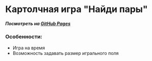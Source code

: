 # Картолчная игра "Найди пары"

##### Посмотреть на [GitHub Pages](https://denissvistoplasov.github.io/Find-pairs-card-game/)

### Особенности:
- Игра на время
- Возможность задавать размер игрального поля
